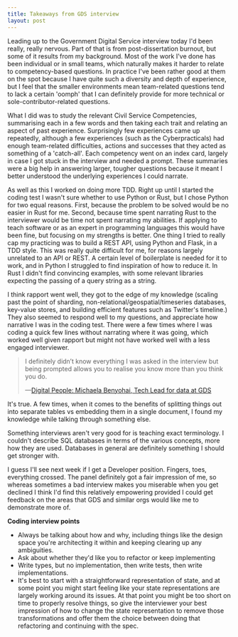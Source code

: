 ```yaml
---
title: Takeaways from GDS interview
layout: post
---
```


Leading up to the Government Digital Service interview today I'd been really, really nervous. Part of that is from post-dissertation burnout, but some of it results from my background. Most of the work I've done has been individual or in small teams, which naturally makes it harder to relate to competency-based questions. In practice I've been rather good at them on the spot because I have quite such a diversity and depth of experience, but I feel that the smaller environments mean team-related questions tend to lack a certain 'oomph' that I can definitely provide for more technical or sole-contributor-related questions.

What I did was to study the relevant Civil Service Competencies, summarising each in a few words and then taking each trait and relating an aspect of past experience. Surprisingly few experiences came up repeatedly, although a few experiences (such as the Cyberpracticals) had enough team-related difficulties, actions and successes that they acted as something of a 'catch-all'. Each competency went on an index card, largely in case I got stuck in the interview and needed a prompt. These summaries were a big help in answering larger, tougher questions because it meant I better understood the underlying experiences I could narrate.

As well as this I worked on doing more TDD. Right up until I started the coding test I wasn't sure whether to use Python or Rust, but I chose Python for two equal reasons. First, because the problem to be solved would be no easier in Rust for me. Second, because time spent narrating Rust to the interviewer would be time not spent narrating my abilities. If applying to teach software or as an expert in programming languages this would have been fine, but focusing on my strengths is better. One thing I tried to really cap my practicing was to build a REST API, using Python and Flask, in a TDD style. This was really quite difficult for me, for reasons largely unrelated to an API or REST. A certain level of boilerplate is needed for it to work, and in Python I struggled to find inspiration of how to reduce it. In Rust I didn't find convincing examples, with some relevant libraries expecting the passing of a query string as a string.

I think rapport went well, they got to the edge of my knowledge (scaling past the point of sharding, non-relational/geospatial/timeseries databases, key-value stores, and building efficient features such as Twitter's timeline.) They also seemed to respond well to my questions, and appreciate how narrative I was in the coding test. There were a few times where I was coding a quick few lines without narrating where it was going, which worked well given rapport but might not have worked well with a less engaged interviewer.

> I definitely didn’t know everything I was asked in the interview but being prompted allows you to realise you know more than you think you do.
>
> &mdash;[Digital People: Michaela Benyohai, Tech Lead for data at GDS](https://digitalpeople.blog.gov.uk/2017/03/08/digital-people-michaela-benyohai-developer-for-data-at-gds/)

It's true. A few times, when it comes to the benefits of splitting things out into separate tables vs embedding them in a single document, I found my knowledge while talking through something else.

Something interviews aren't very good for is teaching exact terminology. I couldn't describe SQL databases in terms of the various concepts, more how they are used. Databases in general are definitely something I should get stronger with.

I guess I'll see next week if I get a Developer position. Fingers, toes, everything crossed. The panel definitely got a fair impression of me, so whereas sometimes a bad interview makes you miserable when you get declined I think I'd find this relatively empowering provided I could get feedback on the areas that GDS and similar orgs would like me to demonstrate more of.

**Coding interview points**

* Always be talking about how and why, including things like the design space you're architecting it within and keeping clearing up any ambiguities.
* Ask about whether they'd like you to refactor or keep implementing
* Write types, but no implementation, then write tests, then write implementations.
* It's best to start with a straightforward representation of state, and at some point you might start feeling like your state representations are largely working around its issues. At that point you might be too short on time to properly resolve things, so give the interviewer your best impression of how to change the state representation to remove those transformations and offer them the choice between doing that refactoring and continuing with the spec.
